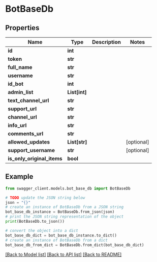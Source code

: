 # BotBaseDb


## Properties

Name | Type | Description | Notes
------------ | ------------- | ------------- | -------------
**id** | **int** |  | 
**token** | **str** |  | 
**full_name** | **str** |  | 
**username** | **str** |  | 
**id_bot** | **int** |  | 
**admin_list** | **List[int]** |  | 
**text_channel_url** | **str** |  | 
**support_url** | **str** |  | 
**channel_url** | **str** |  | 
**info_url** | **str** |  | 
**comments_url** | **str** |  | 
**allowed_updates** | **List[str]** |  | [optional] 
**support_username** | **str** |  | [optional] 
**is_only_original_items** | **bool** |  | 

## Example

```python
from swagger_client.models.bot_base_db import BotBaseDb

# TODO update the JSON string below
json = "{}"
# create an instance of BotBaseDb from a JSON string
bot_base_db_instance = BotBaseDb.from_json(json)
# print the JSON string representation of the object
print(BotBaseDb.to_json())

# convert the object into a dict
bot_base_db_dict = bot_base_db_instance.to_dict()
# create an instance of BotBaseDb from a dict
bot_base_db_from_dict = BotBaseDb.from_dict(bot_base_db_dict)
```
[[Back to Model list]](../README.md#documentation-for-models) [[Back to API list]](../README.md#documentation-for-api-endpoints) [[Back to README]](../README.md)


